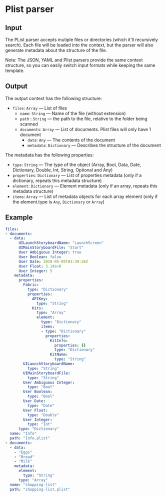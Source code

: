 # Plist parser

## Input

The PList parser accepts mutiple files or directories (which it'll recursively search). Each file will be loaded into the context, but the parser will also generate metadata about the structure of the file.

Note: The JSON, YAML and Plist parsers provide the same context structure, so you can easily switch input formats while keeping the same template.

## Output

The output context has the following structure:

 - `files`: `Array` — List of files
    - `name`: `String` — Name of the file (without extension)
    - `path` : `String` — the path to the file, relative to the folder being scanned
    - `documents`: `Array` — List of documents. Plist files will only have 1 document
       - `data`: `Any` — The contents of the document
       - `metadata`: `Dictionary` — Describes the structure of the document

The metadata has the following properties:

 - `type`: `String` — The type of the object (Array, Bool, Data, Date, Dictionary, Double, Int, String, Optional and Any)
 - `properties`: `Dictionary` — List of properties metadata (only if a dictionary, repeats this metadata structure)
 - `element`: `Dictionary` — Element metadata (only if an array, repeats this metadata structure)
 - `items`: `Array` — List of metadata objects for each array element (only if the element.type is `Any`, `Dictionary`
            or `Array`)

## Example

```yaml
files:
- documents:
  - data:
      UILaunchStoryboardName: "LaunchScreen"
      UIMainStoryboardFile: "Start"
      User Ambiguous Integer: true
      User Boolean: false
      User Date: 2018-05-05T03:39:26Z
      User Float: 3.14e+0
      User Integer: 5
    metadata:
      properties:
        Fabric:
          type: "Dictionary"
          properties:
            APIKey:
              type: "String"
            Kits:
              type: "Array"
              element:
                type: "Dictionary"
                items:
                - type: "Dictionary"
                  properties:
                    KitInfo:
                      properties: {}
                      type: "Dictionary"
                    KitName:
                      type: "String"
        UILaunchStoryboardName:
          type: "String"
        UIMainStoryboardFile:
          type: "String"
        User Ambiguous Integer:
          type: "Bool"
        User Boolean:
          type: "Bool"
        User Date:
          type: "Date"
        User Float:
          type: "Double"
        User Integer:
          type: "Int"
      type: "Dictionary"
  name: "Info"
  path: "Info.plist"
- documents:
  - data:
    - "Eggs"
    - "Bread"
    - "Milk"
    metadata:
      element:
        type: "String"
      type: "Array"
  name: "shopping-list"
  path: "shopping-list.plist"
```
